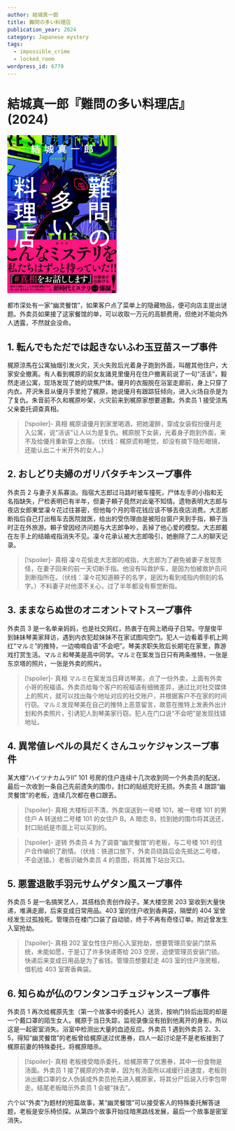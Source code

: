 ```yaml
---
author: 結城真一郎
title: 難問の多い料理店
publication_year: 2024
category: Japanese mystery
tags:
  - impossible_crime
  - locked_room
wordpress_id: 6770
---
```


# 結城真一郎『難問の多い料理店』(2024)

<img src=images/2024_cover.jpg width=250/>

都市深处有一家“幽灵餐馆”，如果客户点了菜单上的隐藏物品，便可向店主提出谜题。外卖员如果接了这家餐馆的单，可以收取一万元的高额费用，但绝对不能向外人透露，不然就会没命。

## 1. 転んでもただでは起きないふわ玉豆苗スープ事件

梶原涼馬在公寓抽烟引发火灾，灭火失败后光着身子跑到外面，叫醒其他住户，大家安全撤离。有人看到梶原的前女友諸見里優月在住户撤离前说了一句“活该”，毅然走进公寓，现场发现了她的烧焦尸体。優月的衣服脱在浴室走廊前，身上只穿了内衣。芹沢朱音从優月手里抢了梶原，她说優月有跟踪狂倾向，进入火场自杀是为了复仇。朱音前不久和梶原吵架，火灾前来到梶原家想要道歉。外卖员 1 接受涼馬父亲委托调查真相。

> [!spoiler]- 真相
> 梶原请優月到家里喝酒，把她灌醉，穿成女装假扮優月走入公寓，说“活该”让人以为是复仇。梶原脱下女装，光着身子跑到外面，来不及给優月重新穿上衣服。（伏线：梶原谎称睡觉，却没有摘下隐形眼镜，还能认出二十米开外的女人。）

## 2. おしどり夫婦のガリバタチキンスープ事件

外卖员 2 与妻子关系寡淡。指宿大志郎过马路时被车撞死，尸体左手的小指和无名指缺失，尸检表明已有半年，但妻子頼子竟然对此毫不知情。遗物表明大志郎与夜店女郎東堂凜々花过往甚密，但他每个月的零花钱应该不够去夜店消费。大志郎断指后自己打出租车去医院就医，给出的受伤理由是被阳台窗户夹到手指，頼子当时正在外旅游。頼子曾因经济问题与大志郎争吵，丢掉了他心爱的模型。大志郎戴在左手上的结婚戒指消失不见。凜々花承认被大志郎吸引，她删除了二人的聊天记录。

> [!spoiler]- 真相
> 凜々花偷走大志郎的戒指，大志郎为了避免被妻子发现责怪，在妻子回来的前一天切断手指。他没有叫救护车，是因为怕被救护员问到断指所在。（伏线：凜々花知道頼子的名字，是因为看到戒指内侧刻的名字。）不料妻子对他漠不关心，过了半年都没有察觉断指。

## 3. ままならぬ世のオニオントマトスープ事件

外卖员 3 是一名单亲妈妈，也是社交网红，热衷于在网上晒母子日常。守屋俊平到妹妹琴美家拜访，遇到内衣犯趁妹妹不在家试图闯空门。犯人一边看着手机上网红“マルミ”的推特，一边喃喃自语“不会吧”。琴美求职失败后长期宅在家里，靠游戏打赏生活。マルミ和琴美是高中同学。マルミ在案发当日只有两条推特，一张是东京塔的照片，一张是外卖的照片。

> [!spoiler]- 真相
> マルミ在案发当日拜访琴美，点了一份外卖，上面有外卖小哥的祝福语。外卖员给每个客户的祝福语有细微差异，通过比对社交媒体上的照片，就可以找出每个地址对应的社交账户，并根据客户不在家的时间行窃。マルミ发现琴美在自己的推特上恶意留言，故意在推特上发表外出计划和外卖照片，引诱犯人到琴美家行窃。犯人在门口说“不会吧”是发现找错地址。

## 4. 異常値レベルの具だくさんユッケジャンスープ事件

某大楼“ハイツナカムラII” 101 号房的住户连续十几次收到同一个外卖员的配送，最后一次收到一条自己先前遗失的围巾，封口的贴纸完好无损。外卖员 4 跟踪“幽灵餐馆”的老板，连续几次都在巷口跟丢。

> [!spoiler]- 真相
> 大楼标识不清，外卖误送到一号楼 101，被一号楼 101 的男住户 A 转送给二号楼 101 的女住户 B。A 暗恋 B，捡到她的围巾将其送还，封口贴纸是市面上可以买到的。

> [!spoiler]- 逆转
> 外卖员 4 为了调查“幽灵餐馆”的老板，与二号楼 101 的住户合作编织了剧情。（伏线：铁道口放下，外卖员绕路后会先抵达二号楼，不会送错。）老板识破外卖员 4 的意图，将其推下站台灭口。

## 5. 悪霊退散手羽元サムゲタン風スープ事件

外卖员 5 是一名搞笑艺人，其搭档负责创作段子。某大楼空房 203 室收到大量快递，堆满走廊，后来变成日常用品。403 室的住户收到香典袋，隔壁的 404 室曾经发生过孤独死。管理员在楼门口装了自动锁，终于不再有奇怪订单。附近曾发生入室抢劫。

> [!spoiler]- 真相
> 202 室女性住户担心入室抢劫，想要管理员安装门禁系统，未能如愿，于是订了许多快递寄给 203 空房，迫使管理员安装门锁。快递后来变成日用品是为了省钱。管理员想要赶走 403 室的住户涨房租，借机给 403 室寄香典袋。

## 6. 知らぬが仏のワンタンコチュジャンスープ事件

外卖员 1 再次给梶原先生（第一个故事中的委托人）送货，按响门铃后出现的却是一个戴口罩的陌生女人。梶原于当日失踪，监视录像没有拍到他离开的身影，所以这是一起密室消失。浴室中检测出大量的血迹反应。外卖员 1 遇到外卖员 2、3、5，得知“幽灵餐馆”的老板曾给梶原送过优惠券，四人一起讨论是不是老板接到了梶原前妻的特殊委托，将梶原暗杀。

> [!spoiler]- 真相
> 老板接受暗杀委托，给梶原寄了优惠券，其中一份食物是汤面。外卖员 1 接了梶原的外卖单，因为有汤面所以减缓行进速度，老板则派出戴口罩的女人伪装成外卖员抢先进入梶原家，将其分尸后装入行李包带走。结尾老板暗示外卖员 1 会被“抹去”。

六个以“外卖”为题材的短篇故事，某“幽灵餐馆”可以接受客人的特殊委托解答谜题，老板是安乐椅侦探。从第四个故事开始往暗黑路线发展，最后一个故事是密室消失。